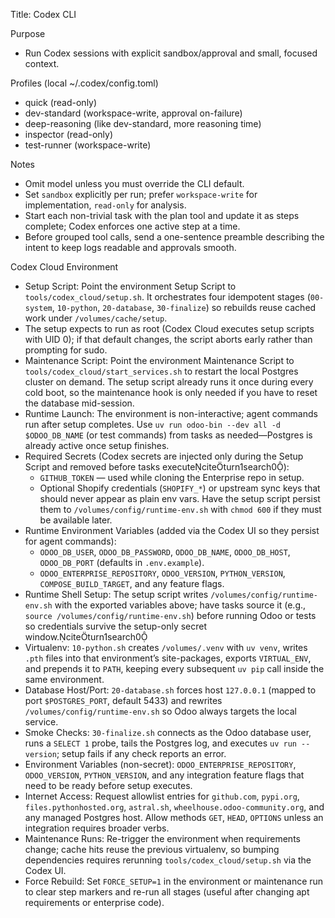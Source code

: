 Title: Codex CLI

Purpose

- Run Codex sessions with explicit sandbox/approval and small, focused context.

Profiles (local ~/.codex/config.toml)

- quick (read-only)
- dev-standard (workspace-write, approval on-failure)
- deep-reasoning (like dev-standard, more reasoning time)
- inspector (read-only)
- test-runner (workspace-write)

Notes

- Omit model unless you must override the CLI default.
- Set `sandbox` explicitly per run; prefer `workspace-write` for implementation, `read-only` for analysis.
- Start each non-trivial task with the plan tool and update it as steps complete; Codex enforces one active step at a
  time.
- Before grouped tool calls, send a one-sentence preamble describing the intent to keep logs readable and approvals
  smooth.

Codex Cloud Environment

- Setup Script: Point the environment Setup Script to `tools/codex_cloud/setup.sh`. It orchestrates four idempotent
  stages (`00-system`, `10-python`, `20-database`, `30-finalize`) so rebuilds reuse cached work under
  `/volumes/cache/setup`.
- The setup expects to run as root (Codex Cloud executes setup scripts with UID 0); if that default changes, the
  script aborts early rather than prompting for sudo.
- Maintenance Script: Point the environment Maintenance Script to `tools/codex_cloud/start_services.sh` to
  restart the local Postgres cluster on demand. The setup script already runs it once during every cold boot, so the
  maintenance hook is only needed if you have to reset the database mid-session.
- Runtime Launch: The environment is non-interactive; agent commands run after setup completes. Use
  `uv run odoo-bin --dev all -d $ODOO_DB_NAME` (or test commands) from tasks as needed—Postgres is already active once
  setup finishes.
- Required Secrets (Codex secrets are injected only during the Setup Script and removed before tasks
  executeciteturn1search0):
    - `GITHUB_TOKEN` — used while cloning the Enterprise repo in setup.
    - Optional Shopify credentials (`SHOPIFY_*`) or upstream sync keys that should never appear as plain env vars. Have
      the setup script persist them to `/volumes/config/runtime-env.sh` with `chmod 600` if they must be available
      later.
- Runtime Environment Variables (added via the Codex UI so they persist for agent commands):
    - `ODOO_DB_USER`, `ODOO_DB_PASSWORD`, `ODOO_DB_NAME`, `ODOO_DB_HOST`, `ODOO_DB_PORT` (defaults in `.env.example`).
    - `ODOO_ENTERPRISE_REPOSITORY`, `ODOO_VERSION`, `PYTHON_VERSION`, `COMPOSE_BUILD_TARGET`, and any feature flags.
- Runtime Shell Setup: The setup script writes `/volumes/config/runtime-env.sh` with the exported variables above; have
  tasks source it (e.g., `source /volumes/config/runtime-env.sh`) before running Odoo or tests so credentials survive
  the setup-only secret window.citeturn1search0
- Virtualenv: `10-python.sh` creates `/volumes/.venv` with `uv venv`, writes `.pth` files into that environment’s
  site-packages, exports `VIRTUAL_ENV`, and prepends it to `PATH`, keeping every subsequent `uv pip` call inside the
  same environment.
- Database Host/Port: `20-database.sh` forces host `127.0.0.1` (mapped to port `$POSTGRES_PORT`, default 5433) and
  rewrites `/volumes/config/runtime-env.sh` so Odoo always targets the local service.
- Smoke Checks: `30-finalize.sh` connects as the Odoo database user, runs a `SELECT 1` probe, tails the Postgres log,
  and executes `uv run --version`; setup fails if any check reports an error.
- Environment Variables (non-secret): `ODOO_ENTERPRISE_REPOSITORY`, `ODOO_VERSION`, `PYTHON_VERSION`, and any
  integration feature flags that need to be ready before setup executes.
- Internet Access: Request allowlist entries for `github.com`, `pypi.org`, `files.pythonhosted.org`, `astral.sh`,
  `wheelhouse.odoo-community.org`, and any managed Postgres host. Allow methods `GET`, `HEAD`, `OPTIONS` unless an
  integration requires broader verbs.
- Maintenance Runs: Re-trigger the environment when requirements change; cache hits reuse the previous virtualenv, so
  bumping dependencies requires rerunning `tools/codex_cloud/setup.sh` via the Codex UI.
- Force Rebuild: Set `FORCE_SETUP=1` in the environment or maintenance run to clear step markers and re-run all stages
  (useful after changing apt requirements or enterprise code).
